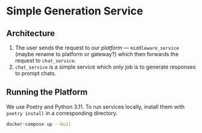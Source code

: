 # Simple Generation Service

## Architecture
1. The user sends the request to our *platform* — `middleware_service` (maybe rename to platform or gateway?) which then forwards the request to `chat_service`.
2. `chat_service` is a simple service which only job is to generate responses to prompt chats.

## Running the Platform
We use Poetry and Python 3.11. To run services locally, install them with `poetry install` in a corresponding directory.

```bash
docker-compose up --buil
```
